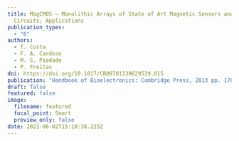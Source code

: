 ```yaml
---
title: MagCMOS – Monolithic Arrays of State of Art Magnetic Sensors and CMOS
  Circuits; Applications
publication_types:
  - "6"
authors:
  - T. Costa
  - F. A. Cardoso
  - M. S. Piedade
  - P. Freitas
doi: https://doi.org/10.1017/CBO9781139629539.015
publication: "Handbook of Bioelectronics: Cambridge Press, 2013 pp. 170-182"
draft: false
featured: false
image:
  filename: featured
  focal_point: Smart
  preview_only: false
date: 2021-06-02T15:10:38.225Z
---
```

